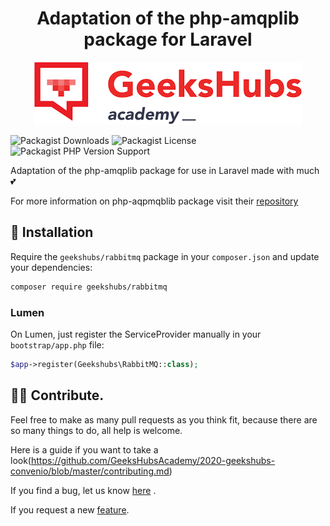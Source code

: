 <h1 align="center">
 Adaptation of the php-amqplib package for Laravel
</h1>

<p align="center">
    <img src="https://github.com/GeeksHubsAcademy/2020-geekshubs-media/blob/master/image/logo.png">	
</p>

![Packagist Downloads](https://img.shields.io/packagist/dt/geekshubs/rabbitmq?style=flat)
![Packagist License](https://img.shields.io/packagist/l/geekshubs/rabbitmq?logoColor=red)
![Packagist PHP Version Support](https://img.shields.io/packagist/php-v/geekshubs/rabbitmq)

Adaptation of the php-amqplib package for use in Laravel made with much :two_hearts:

For more information on php-aqpmqblib package visit their <a href="https://github.com/php-amqplib/php-amqplib">repository</a>


## 🚀 Installation

Require the `geekshubs/rabbitmq` package in your `composer.json` and update your dependencies:
```sh
composer require geekshubs/rabbitmq
```


### Lumen

On Lumen, just register the ServiceProvider manually in your `bootstrap/app.php` file:

```php
$app->register(Geekshubs\RabbitMQ::class);
```




## :superhero_woman: Contribute.
Feel free to make as many pull requests as you think fit, because there are so many things to do, all help is welcome.

Here is a guide if you want to take a look(https://github.com/GeeksHubsAcademy/2020-geekshubs-convenio/blob/master/contributing.md)

If you find a bug, let us know <a href="https://github.com/GeeksHubsAcademy/RabbitMQ/issues">here</a> .

If you request a new  <a href ="https://github.com/GeeksHubsAcademy/RabbitMQ/issues"> feature</a>.








